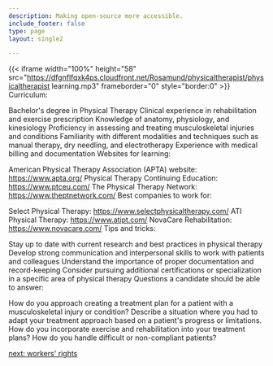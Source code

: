 ```yaml
---
description: Making open-source more accessible.
include_footer: false
type: page
layout: single2

---
```


{{< iframe width="100%" height="58" src="https://dfgnflfqxk4ps.cloudfront.net/Rosamund/physicaltherapist/physicaltherapist learning.mp3" frameborder="0" style="border:0" >}}
Curriculum:

Bachelor's degree in Physical Therapy
Clinical experience in rehabilitation and exercise prescription
Knowledge of anatomy, physiology, and kinesiology
Proficiency in assessing and treating musculoskeletal injuries and conditions
Familiarity with different modalities and techniques such as manual therapy, dry needling, and electrotherapy
Experience with medical billing and documentation
Websites for learning:

American Physical Therapy Association (APTA) website: https://www.apta.org/
Physical Therapy Continuing Education: https://www.ptceu.com/
The Physical Therapy Network: https://www.theptnetwork.com/
Best companies to work for:

Select Physical Therapy: https://www.selectphysicaltherapy.com/
ATI Physical Therapy: https://www.atipt.com/
NovaCare Rehabilitation: https://www.novacare.com/
Tips and tricks:

Stay up to date with current research and best practices in physical therapy
Develop strong communication and interpersonal skills to work with patients and colleagues
Understand the importance of proper documentation and record-keeping
Consider pursuing additional certifications or specialization in a specific area of physical therapy
Questions a candidate should be able to answer:

How do you approach creating a treatment plan for a patient with a musculoskeletal injury or condition?
Describe a situation where you had to adapt your treatment approach based on a patient's progress or limitations.
How do you incorporate exercise and rehabilitation into your treatment plans?
How do you handle difficult or non-compliant patients?


<a href="https://workdojos.com/physicaltherapist/rights">next: workers' rights</a>

